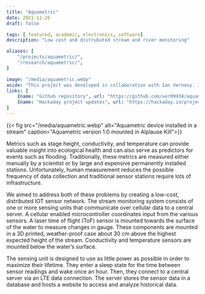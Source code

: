 ```yaml
---
title: "Aquametric"
date: 2021-11-26
draft: false

tags: [_featured, academic, electronics, software]
description: "Low cost and distrubuted stream and river monitoring"

aliases: [
    "/projects/aquametric/",
    "/research/aquametric/",
]

image: "/media/aquametric.webp"
aside: "This project was developed in collaboration with Ian Vernooy. It received a Hackaday Bootstrap Award and was a Finalist for the 2020 Hackaday Prize."
links: [
    {name: "Github repository", url: "https://github.com/ver09934/aquametric", icon: github},
    {name: "Hackaday project updates", url: "https://hackaday.io/project/170881", icon: hackaday},
]
---
```


{{< fig src="/media/aquametric.webp" alt="Aquametric device installed in a stream" caption="Aquametric version 1.0 mounted in Alplause Kill">}}

Metrics such as stage height, conductivity, and temperature can provide valuable insight into ecological health and can also serve as predictors for events such as flooding. Traditionally, these metrics are measured either manually by a scientist or by large and expensive permanently installed stations. Unfortunately, human measurement reduces the possible frequency of data collection and traditional sensor stations require lots of infrastructure.

We aimed to address both of these problems by creating a low-cost, distributed IOT sensor network. The stream monitoring system consists of one or more sensing units that communicate over cellular data to a central server. A cellular enabled microcontroller coordinates input from the various sensors. A laser time of flight (ToF) sensor is mounted towards the surface of the water to measure changes in gauge. These components are mounted in a 3D printed, weather-proof case about 30 cm above the highest expected height of the stream. Conductivity and temperature sensors are mounted below the water’s surface.

The sensing unit is designed to use as little power as possible in order to maximize their lifetime. They enter a sleep state for the time between sensor readings and wake once an hour. Then, they connect to a central server via an LTE data connection. The server stores the sensor data in a database and hosts a website to access and analyze historical data.